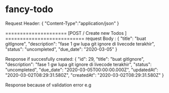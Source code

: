 # fancy-todo

Request Header:
{
    "Content-Type":"application/json"
}

===================== [POST / Create new Todos ] ===========================
request Body : 
{
    "title": "buat gitIgnore",
    "description": "fase 1 gw lupa git ignore di livecode terakhir",
    "status": "uncompleted",
    "due_date": "2020-03-05"
}

Response if succesfully created:
{
    "id": 29,
    "title": "buat gitIgnore",
    "description": "fase 1 gw lupa git ignore di livecode terakhir",
    "status": "uncompleted",
    "due_date": "2020-03-05T00:00:00.000Z",
    "updatedAt": "2020-03-02T08:29:31.580Z",
    "createdAt": "2020-03-02T08:29:31.580Z"
}

Response because of validation error e.g 



